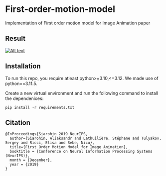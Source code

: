 # First-order-motion-model
Implementation of First order motion model for Image Animation paper

## Result
[![Alt text](https://github.com/rajdeep-mahal/CSCI-566-Project-GAN/raw/main/results/pic.png)](https://github.com/rajdeep-mahal/CSCI-566-Project-GAN/blob/main/results/output_video.mp4 "Watch the Video")


## Installation
To run this repo, you require atleast python>=3.10,<=3.12. We made use of python==3.11.5.

Create a new virtual environment and run the following command to install the dependenices:
```
pip install -r requirements.txt
```

## Citation

```
@InProceedings{Siarohin_2019_NeurIPS,
  author={Siarohin, Aliaksandr and Lathuilière, Stéphane and Tulyakov, Sergey and Ricci, Elisa and Sebe, Nicu},
  title={First Order Motion Model for Image Animation},
  booktitle = {Conference on Neural Information Processing Systems (NeurIPS)},
  month = {December},
  year = {2019}
}
```

